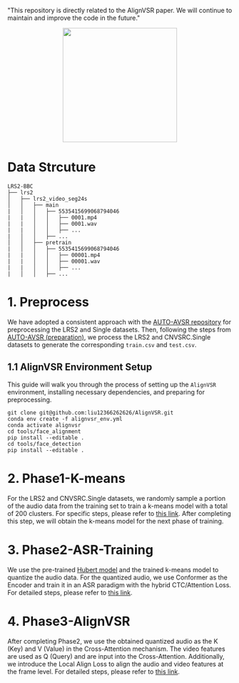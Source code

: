 "This repository is directly related to the AlignVSR paper. We will continue to maintain and improve the code in the future."

<div align="center">
    <img src="example.gif" width="256" />
</div>

# Data Strcuture

```
LRS2-BBC
├── lrs2
│   ├── lrs2_video_seg24s
│   │   ├── main
|   │   │   ├── 5535415699068794046
|   |   │   │   ├── 0001.mp4
|   |   │   │   ├── 0001.wav
|   |   │   │   ├── ...
|   │   │   ├── ...
│   │   ├── pretrain
|   │   │   ├── 5535415699068794046
|   |   │   │   ├── 00001.mp4
|   |   │   │   ├── 00001.wav
|   |   │   │   ├── ...
|   │   │   ├── ...
```


# 1. Preprocess
We have adopted a consistent approach with the [AUTO-AVSR repository](https://github.com/mpc001/auto_avsr) for preprocessing the LRS2 and Single datasets.
Then, following the steps from [AUTO-AVSR (preparation)](https://github.com/mpc001/auto_avsr/tree/main/preparation), we process the LRS2 and CNVSRC.Single datasets to generate the corresponding `train.csv` and `test.csv`.

## 1.1 AlignVSR Environment Setup

This guide will walk you through the process of setting up the `AlignVSR` environment, installing necessary dependencies, and preparing for preprocessing.

```
git clone git@github.com:liu12366262626/AlignVSR.git
conda env create -f alignvsr_env.yml 
conda activate alignvsr
cd tools/face_alignment 
pip install --editable .
cd tools/face_detection
pip install --editable .
```

# 2. Phase1-K-means
For the LRS2 and CNVSRC.Single datasets, we randomly sample a portion of the audio data from the training set to train a k-means model with a total of 200 clusters. For specific steps, please refer to [this link](https://github.com/liu12366262626/AlignVSR/tree/master/align_vsr/Phase1_k-means_cluster). After completing this step, we will obtain the k-means model for the next phase of training.

# 3. Phase2-ASR-Training
We use the pre-trained [Hubert model](https://huggingface.co/facebook/hubert-large-ll60k) and the trained k-means model to quantize the audio data. For the quantized audio, we use Conformer as the Encoder and train it in an ASR paradigm with the hybrid CTC/Attention Loss. For detailed steps, please refer to [this link](https://github.com/liu12366262626/AlignVSR/tree/master/align_vsr/Phase2_asr).

# 4. Phase3-AlignVSR
After completing Phase2, we use the obtained quantized audio as the K (Key) and V (Value) in the Cross-Attention mechanism. The video features are used as Q (Query) and are input into the Cross-Attention. Additionally, we introduce the Local Align Loss to align the audio and video features at the frame level. For detailed steps, please refer to [this link](https://github.com/liu12366262626/AlignVSR/tree/master/align_vsr/Phase3_align_vsr).
